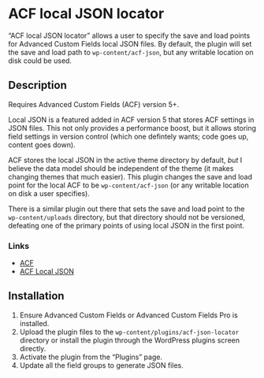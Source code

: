 # ACF local JSON locator

“ACF local JSON locator” allows a user to specify the save and load points for Advanced Custom Fields local JSON files. By default, the plugin will set the save and load path to `wp-content/acf-json`, but any writable location on disk could be used.

## Description

Requires Advanced Custom Fields (ACF) version 5+.

Local JSON is a featured added in ACF version 5 that stores ACF settings in JSON files. This not only provides a performance boost, but it allows storing field settings in version control (which one defintely wants; code goes up, content goes down).

ACF stores the local JSON in the active theme directory by default, _but_ I believe the data model should be independent of the theme (it makes changing themes that much easier). This plugin changes the save and load point for the local ACF to be `wp-content/acf-json` (or any writable location on disk a user specifies).

There is a similar plugin out there that sets the save and load point to the `wp-content/uploads` directory, but that directory should not be versioned, defeating one of the primary points of using local JSON in the first point.

### Links
* [ACF](https://www.advancedcustomfields.com/)
* [ACF Local JSON](https://www.advancedcustomfields.com/resources/local-json/)

## Installation

1. Ensure Advanced Custom Fields or Advanced Custom Fields Pro is installed.
2. Upload the plugin files to the `wp-content/plugins/acf-json-locator` directory or install the plugin through the WordPress plugins screen directly.
3. Activate the plugin from the “Plugins” page.
4. Update all the field groups to generate JSON files.
